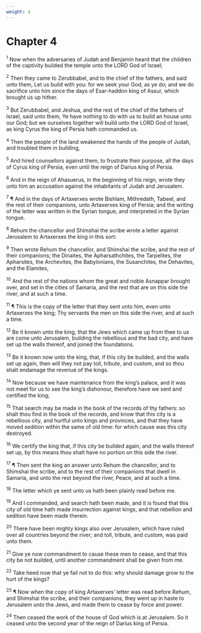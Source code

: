 ```yaml
---
weight: 4
---
```


# Chapter 4

<sup>1</sup> Now when the adversaries of Judah and Benjamin heard that the children of the captivity builded the temple unto the LORD God of Israel; 

<sup>2</sup> Then they came to Zerubbabel, and to the chief of the fathers, and said unto them, Let us build with you: for we seek your God, as ye do; and we do sacrifice unto him since the days of Esar-haddon king of Assur, which brought us up hither. 

<sup>3</sup> But Zerubbabel, and Jeshua, and the rest of the chief of the fathers of Israel, said unto them, Ye have nothing to do with us to build an house unto our God; but we ourselves together will build unto the LORD God of Israel, as king Cyrus the king of Persia hath commanded us. 

<sup>4</sup> Then the people of the land weakened the hands of the people of Judah, and troubled them in building, 

<sup>5</sup> And hired counsellors against them, to frustrate their purpose, all the days of Cyrus king of Persia, even until the reign of Darius king of Persia. 

<sup>6</sup> And in the reign of Ahasuerus, in the beginning of his reign, wrote they unto him an accusation against the inhabitants of Judah and Jerusalem. 

<sup>7</sup> ¶ And in the days of Artaxerxes wrote Bishlam, Mithredath, Tabeel, and the rest of their companions, unto Artaxerxes king of Persia; and the writing of the letter was written in the Syrian tongue, and interpreted in the Syrian tongue. 

<sup>8</sup> Rehum the chancellor and Shimshai the scribe wrote a letter against Jerusalem to Artaxerxes the king in this sort: 

<sup>9</sup> Then wrote Rehum the chancellor, and Shimshai the scribe, and the rest of their companions; the Dinaites, the Apharsathchites, the Tarpelites, the Apharsites, the Archevites, the Babylonians, the Susanchites, the Dehavites, and the Elamites, 

<sup>10</sup> And the rest of the nations whom the great and noble Asnappar brought over, and set in the cities of Samaria, and the rest that are on this side the river, and at such a time. 

<sup>11</sup> ¶ This is the copy of the letter that they sent unto him, even unto Artaxerxes the king; Thy servants the men on this side the river, and at such a time. 

<sup>12</sup> Be it known unto the king, that the Jews which came up from thee to us are come unto Jerusalem, building the rebellious and the bad city, and have set up the walls thereof, and joined the foundations. 

<sup>13</sup> Be it known now unto the king, that, if this city be builded, and the walls set up again, then will they not pay toll, tribute, and custom, and so thou shalt endamage the revenue of the kings. 

<sup>14</sup> Now because we have maintenance from the king’s palace, and it was not meet for us to see the king’s dishonour, therefore have we sent and certified the king; 

<sup>15</sup> That search may be made in the book of the records of thy fathers: so shalt thou find in the book of the records, and know that this city is a rebellious city, and hurtful unto kings and provinces, and that they have moved sedition within the same of old time: for which cause was this city destroyed. 

<sup>16</sup> We certify the king that, if this city be builded again, and the walls thereof set up, by this means thou shalt have no portion on this side the river. 

<sup>17</sup> ¶ Then sent the king an answer unto Rehum the chancellor, and to Shimshai the scribe, and to the rest of their companions that dwell in Samaria, and unto the rest beyond the river, Peace, and at such a time. 

<sup>18</sup> The letter which ye sent unto us hath been plainly read before me. 

<sup>19</sup> And I commanded, and search hath been made, and it is found that this city of old time hath made insurrection against kings, and that rebellion and sedition have been made therein. 

<sup>20</sup> There have been mighty kings also over Jerusalem, which have ruled over all countries beyond the river; and toll, tribute, and custom, was paid unto them. 

<sup>21</sup> Give ye now commandment to cause these men to cease, and that this city be not builded, until another commandment shall be given from me. 

<sup>22</sup> Take heed now that ye fail not to do this: why should damage grow to the hurt of the kings? 

<sup>23</sup> ¶ Now when the copy of king Artaxerxes’ letter was read before Rehum, and Shimshai the scribe, and their companions, they went up in haste to Jerusalem unto the Jews, and made them to cease by force and power. 

<sup>24</sup> Then ceased the work of the house of God which is at Jerusalem. So it ceased unto the second year of the reign of Darius king of Persia. 


